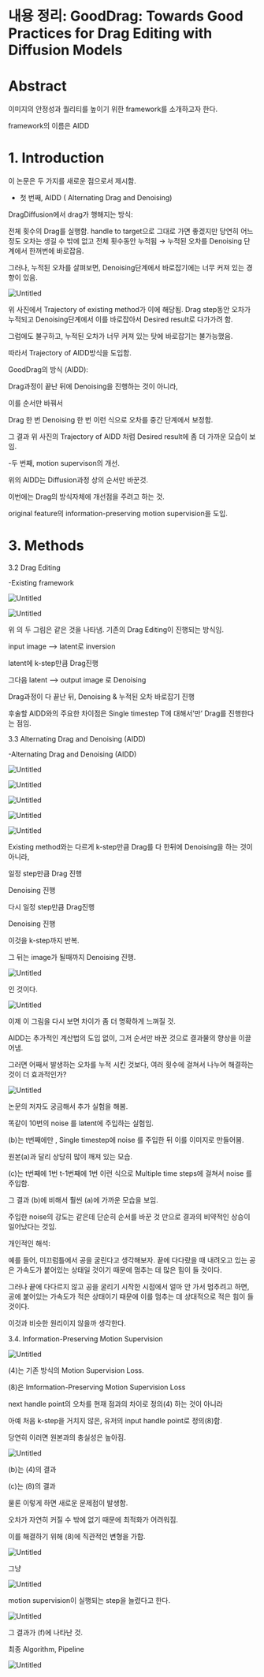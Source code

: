 # 내용 정리: GoodDrag: Towards Good Practices for Drag Editing with Diffusion Models

# Abstract

이미지의 안정성과 퀄리티를 높이기 위한 framework를 소개하고자 한다.

framework의 이름은 AIDD

# 1. Introduction

이 논문은 두 가지를 새로운 점으로서 제시함.

 - 첫 번째, AIDD ( Alternating Drag and Denoising)

DragDiffusion에서 drag가 행해지는 방식:

전체 횟수의 Drag를 실행함. handle to target으로 그대로 가면 좋겠지만 당연히 어느정도 오차는 생길 수 밖에 없고 전체 횟수동안 누적됨 → 누적된 오차를 Denoising 단계에서 한꺼번에 바로잡음.

그러나, 누적된 오차를 살펴보면, Denoising단계에서 바로잡기에는 너무 커져 있는 경향이 있음.

![Untitled](%E1%84%82%E1%85%A2%E1%84%8B%E1%85%AD%E1%86%BC%20%E1%84%8C%E1%85%A5%E1%86%BC%E1%84%85%E1%85%B5%20GoodDrag%20Towards%20Good%20Practices%20for%20Dr%2058471029039244cfa9ef013d018dc889/Untitled.png)

위 사진에서 Trajectory of existing method가 이에 해당됨. Drag step동안 오차가 누적되고 Denoising단계에서 이를 바로잡아서 Desired result로 다가가려 함.

그럼에도 불구하고, 누적된 오차가 너무 커져 있는 탓에 바로잡기는 불가능했음.

따라서 Trajectory of AIDD방식을 도입함.

GoodDrag의 방식 (AIDD): 

Drag과정이 끝난 뒤에 Denoising을 진행하는 것이 아니라,

이를 순서만 바꿔서

Drag 한 번 Denoising 한 번 이런 식으로 오차를 중간 단계에서 보정함.

그 결과 위 사진의 Trajectory of AIDD 처럼 Desired result에 좀 더 가까운 모습이 보임.

-두 번째, motion supervison의 개선.

위의 AIDD는 Diffusion과정 상의 순서만 바꾼것.

이번에는 Drag의 방식자체에 개선점을 주려고 하는 것.

original feature의 information-preserving motion supervision을 도입.

# 3. Methods

3.2 Drag Editing

-Existing framework

![Untitled](%E1%84%82%E1%85%A2%E1%84%8B%E1%85%AD%E1%86%BC%20%E1%84%8C%E1%85%A5%E1%86%BC%E1%84%85%E1%85%B5%20GoodDrag%20Towards%20Good%20Practices%20for%20Dr%2058471029039244cfa9ef013d018dc889/Untitled%201.png)

![Untitled](%E1%84%82%E1%85%A2%E1%84%8B%E1%85%AD%E1%86%BC%20%E1%84%8C%E1%85%A5%E1%86%BC%E1%84%85%E1%85%B5%20GoodDrag%20Towards%20Good%20Practices%20for%20Dr%2058471029039244cfa9ef013d018dc889/Untitled%202.png)

위 의 두 그림은 같은 것을 나타냄. 기존의 Drag Editing이 진행되는 방식임.

input image —> latent로 inversion

latent에 k-step만큼 Drag진행

그다음 latent —> output image 로 Denoising

 

Drag과정이 다 끝난 뒤, Denoising & 누적된 오차 바로잡기 진행

후술할 AIDD와의 주요한 차이점은 Single timestep T에 대해서’만’ Drag를 진행한다는 점임.

3.3 Alternating Drag and Denoising (AIDD)

-Alternating Drag and Denoising (AIDD)

![Untitled](%E1%84%82%E1%85%A2%E1%84%8B%E1%85%AD%E1%86%BC%20%E1%84%8C%E1%85%A5%E1%86%BC%E1%84%85%E1%85%B5%20GoodDrag%20Towards%20Good%20Practices%20for%20Dr%2058471029039244cfa9ef013d018dc889/Untitled%203.png)

![Untitled](%E1%84%82%E1%85%A2%E1%84%8B%E1%85%AD%E1%86%BC%20%E1%84%8C%E1%85%A5%E1%86%BC%E1%84%85%E1%85%B5%20GoodDrag%20Towards%20Good%20Practices%20for%20Dr%2058471029039244cfa9ef013d018dc889/Untitled%204.png)

![Untitled](%E1%84%82%E1%85%A2%E1%84%8B%E1%85%AD%E1%86%BC%20%E1%84%8C%E1%85%A5%E1%86%BC%E1%84%85%E1%85%B5%20GoodDrag%20Towards%20Good%20Practices%20for%20Dr%2058471029039244cfa9ef013d018dc889/Untitled%205.png)

![Untitled](%E1%84%82%E1%85%A2%E1%84%8B%E1%85%AD%E1%86%BC%20%E1%84%8C%E1%85%A5%E1%86%BC%E1%84%85%E1%85%B5%20GoodDrag%20Towards%20Good%20Practices%20for%20Dr%2058471029039244cfa9ef013d018dc889/Untitled%206.png)

![Untitled](%E1%84%82%E1%85%A2%E1%84%8B%E1%85%AD%E1%86%BC%20%E1%84%8C%E1%85%A5%E1%86%BC%E1%84%85%E1%85%B5%20GoodDrag%20Towards%20Good%20Practices%20for%20Dr%2058471029039244cfa9ef013d018dc889/Untitled%207.png)

Existing method와는 다르게 k-step만큼 Drag를 다 한뒤에 Denoising을 하는 것이 아니라,

일정 step만큼 Drag 진행

Denoising 진행

다시 일정 step만큼 Drag진행

Denoising 진행

이것을 k-step까지 반복.

그 뒤는 image가 될때까지 Denoising 진행.

![Untitled](%E1%84%82%E1%85%A2%E1%84%8B%E1%85%AD%E1%86%BC%20%E1%84%8C%E1%85%A5%E1%86%BC%E1%84%85%E1%85%B5%20GoodDrag%20Towards%20Good%20Practices%20for%20Dr%2058471029039244cfa9ef013d018dc889/Untitled%208.png)

인 것이다.

![Untitled](%E1%84%82%E1%85%A2%E1%84%8B%E1%85%AD%E1%86%BC%20%E1%84%8C%E1%85%A5%E1%86%BC%E1%84%85%E1%85%B5%20GoodDrag%20Towards%20Good%20Practices%20for%20Dr%2058471029039244cfa9ef013d018dc889/Untitled.png)

이제 이 그림을 다시 보면 차이가 좀 더 명확하게 느껴질 것.

AIDD는 추가적인 계산법의 도입 없이, 그저 순서만 바꾼 것으로 결과물의 향상을 이끌어냄.

그러면 어째서 발생하는 오차를 누적 시킨 것보다, 여러 횟수에 걸쳐서 나누어 해결하는 것이 더 효과적인가?

![Untitled](%E1%84%82%E1%85%A2%E1%84%8B%E1%85%AD%E1%86%BC%20%E1%84%8C%E1%85%A5%E1%86%BC%E1%84%85%E1%85%B5%20GoodDrag%20Towards%20Good%20Practices%20for%20Dr%2058471029039244cfa9ef013d018dc889/Untitled%209.png)

논문의 저자도 궁금해서 추가 실험을 해봄.

똑같이 10번의 noise 를 latent에 주입하는 실험임.

(b)는 t번째에만 , Single timestep에 noise 를 주입한 뒤 이를 이미지로 만들어봄.

원본(a)과 달리 상당히 많이 깨져 있는 모습.

(c)는 t번째에 1번 t-1번째에 1번 이런 식으로 Multiple time steps에 걸쳐서 noise 를 주입함.

그 결과 (b)에 비해서 훨씬 (a)에 가까운 모습을 보임.

주입한 noise의 강도는 같은데 단순히 순서를 바꾼 것 만으로 결과의 비약적인 상승이 일어났다는 것임. 

개인적인 해석:  

예를 들어, 미끄럼틀에서 공을 굴린다고 생각해보자. 끝에 다다랐을 때 내려오고 있는 공은 가속도가 붙어있는 상태일 것이기 때문에 멈추는 데 많은 힘이 들 것이다.

그러나 끝에 다다르지 않고 공을 굴리기 시작한 시점에서 얼마 안 가서 멈추려고 하면, 공에 붙어있는 가속도가 적은 상태이기 때문에 이를 멈추는 데 상대적으로 적은 힘이 들 것이다.

이것과 비슷한 원리이지 않을까 생각한다.

3.4. Information-Preserving Motion Supervision

![Untitled](%E1%84%82%E1%85%A2%E1%84%8B%E1%85%AD%E1%86%BC%20%E1%84%8C%E1%85%A5%E1%86%BC%E1%84%85%E1%85%B5%20GoodDrag%20Towards%20Good%20Practices%20for%20Dr%2058471029039244cfa9ef013d018dc889/Untitled%2010.png)

(4)는 기존 방식의 Motion Supervision Loss.

(8)은 Imformation-Preserving Motion Supervision Loss

next handle point의 오차를 현재 점과의 차이로 정의(4) 하는 것이 아니라

아예 처음 k-step을 거치지 않은, 유저의 input handle point로 정의(8)함.

당연히 이러면 원본과의 충실성은 높아짐.

![Untitled](%E1%84%82%E1%85%A2%E1%84%8B%E1%85%AD%E1%86%BC%20%E1%84%8C%E1%85%A5%E1%86%BC%E1%84%85%E1%85%B5%20GoodDrag%20Towards%20Good%20Practices%20for%20Dr%2058471029039244cfa9ef013d018dc889/Untitled%2011.png)

(b)는 (4)의 결과

(c)는 (8)의 결과

물론 이렇게 하면 새로운 문제점이 발생함.

오차가 자연히 커질 수 밖에 없기 때문에 최적화가 어려워짐.

이를 해결하기 위해 (8)에 직관적인 변형을 가함.

![Untitled](%E1%84%82%E1%85%A2%E1%84%8B%E1%85%AD%E1%86%BC%20%E1%84%8C%E1%85%A5%E1%86%BC%E1%84%85%E1%85%B5%20GoodDrag%20Towards%20Good%20Practices%20for%20Dr%2058471029039244cfa9ef013d018dc889/Untitled%2012.png)

그냥 

![Untitled](%E1%84%82%E1%85%A2%E1%84%8B%E1%85%AD%E1%86%BC%20%E1%84%8C%E1%85%A5%E1%86%BC%E1%84%85%E1%85%B5%20GoodDrag%20Towards%20Good%20Practices%20for%20Dr%2058471029039244cfa9ef013d018dc889/Untitled%2013.png)

motion supervision이 실행되는 step을 늘렸다고 한다.

![Untitled](%E1%84%82%E1%85%A2%E1%84%8B%E1%85%AD%E1%86%BC%20%E1%84%8C%E1%85%A5%E1%86%BC%E1%84%85%E1%85%B5%20GoodDrag%20Towards%20Good%20Practices%20for%20Dr%2058471029039244cfa9ef013d018dc889/Untitled%2014.png)

그 결과가 (f)에 나타난 것.

최종 Algorithm, Pipeline

![Untitled](%E1%84%82%E1%85%A2%E1%84%8B%E1%85%AD%E1%86%BC%20%E1%84%8C%E1%85%A5%E1%86%BC%E1%84%85%E1%85%B5%20GoodDrag%20Towards%20Good%20Practices%20for%20Dr%2058471029039244cfa9ef013d018dc889/Untitled%2015.png)